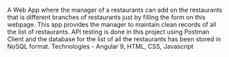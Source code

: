 A Web App where the manager of a restaurants can add on the restaurants that is different branches of restaurants just by filling the form on this webpage. This app provides the manager to maintain clean records of all the list of restaurants. API testing is done in this project using Postman Client and the database for the list of all the restaurants has been stored in NoSQL format. Technologies - Angular 9, HTML, CSS, Javascript
